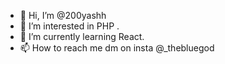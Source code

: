 - 👋 Hi, I’m @200yashh
- 👀 I’m interested in PHP .
- 🌱 I’m currently learning React.
- 📫 How to reach me dm on insta @_thebluegod

<!---
200yashh/200yashh is a ✨ special ✨ repository because its `README.md` (this file) appears on your GitHub profile.
You can click the Preview link to take a look at your changes.
--->
